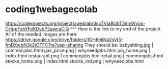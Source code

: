 # coding1webagecolab
https://codeprojects.org/projects/weblab/3coTVIaBUbT39mWvos-CrfppFxbYFeKDvbP2awcaCjQ
^^^ Here is the link to my end of the project
All of the needed images are here: https://drive.google.com/drive/folders/1OHKeliNa2sVj3-fmDXwbN3k2tOTFC7re?usp=sharing
They should be:
babysitting.jpg | commonjobs.html
gas_price.png | whyneedjobs.html
job_home.png | index.html
restaurant.png | commonjobs.html
retail.png | commonjobs.html
stocks_home.png | index.html
stocks_ind.png | whyneedjobs.html
